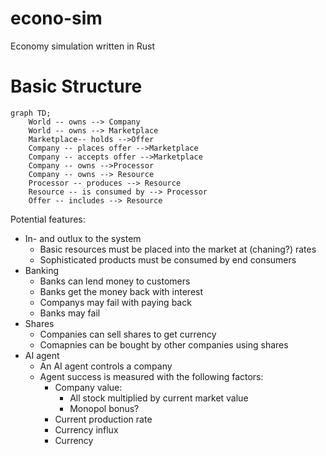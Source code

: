 # econo-sim

Economy simulation written in Rust

# Basic Structure

```mermaid
graph TD;
    World -- owns --> Company
    World -- owns --> Marketplace
    Marketplace-- holds -->Offer
    Company -- places offer -->Marketplace
    Company -- accepts offer -->Marketplace
    Company -- owns -->Processor
    Company -- owns --> Resource
    Processor -- produces --> Resource
    Resource -- is consumed by --> Processor
    Offer -- includes --> Resource
```

Potential features:

- In- and outlux to the system
  - Basic resources must be placed into the market at (chaning?) rates
  - Sophisticated products must be consumed by end consumers
- Banking
  - Banks can lend money to customers
  - Banks get the money back with interest
  - Companys may fail with paying back
  - Banks may fail
- Shares
  - Companies can sell shares to get currency
  - Comapnies can be bought by other companies using shares
- AI agent
  - An AI agent controls a company
  - Agent success is measured with the following factors:
    - Company value:
      - All stock multiplied by current market value
      - Monopol bonus?
    - Current production rate
    - Currency influx
    - Currency
